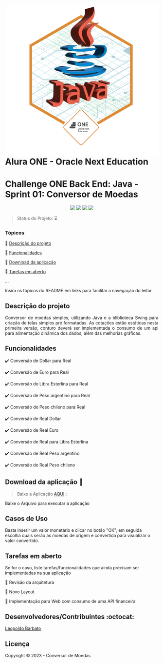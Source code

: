 <img align="right" src="https://github.com/lbarbatto/conversor-de-moedas/blob/main/source/img/lb_backend_alura_002.png">

# Alura ONE - Oracle Next Education 

<h1>Challenge ONE Back End: Java - Sprint 01: Conversor de Moedas</h1> 

<p align="center">
  <img src="https://img.shields.io/static/v1?label=JAVA&message=1.8&color=yellow&style=for-the-badge"/>
  <img src="http://img.shields.io/static/v1?label=ALURA&message=T4-BackEnd&color=darkblue&style=for-the-badge"/>
  <img src="http://img.shields.io/static/v1?label=Oracle&message=ONE&color=orange&style=for-the-badge"/>
  <img src="http://img.shields.io/static/v1?label=STATUS&message=EM%20DESENVOLVIMENTO&color=RED&style=for-the-badge"/>

</p>

> Status do Projeto: :hourglass: 

### Tópicos 

:small_blue_diamond: [Descrição do projeto](#descrição-do-projeto)

:small_blue_diamond: [Funcionalidades](#funcionalidades)

:small_blue_diamond: [Download da aplicação](#download-da-aplicação-dash)

:small_blue_diamond: [Tarefas em aberto](#tarefas-em-aberto)

... 

Insira os tópicos do README em links para facilitar a navegação do leitor

## Descrição do projeto 

<p align="justify">
  Conversor de moedas simples, utilizando Java e a bliblioteca Swing para criação de telas simples pré formatadas. As cotações estão estáticas nesta primeira versão,
  conturo deverá ser implementada o consumo de um api para alimentação dinâmica dos dados, além das melhorias gráficas.
</p>

## Funcionalidades

:heavy_check_mark: Conversão de Dollar para Real   

:heavy_check_mark: Conversão de Euro para Real  

:heavy_check_mark: Conversão de Libra Esterlina para Real  

:heavy_check_mark: Conversão de Peso argentino para Real 

:heavy_check_mark: Conversão de Peso chileno para Real  

:heavy_check_mark: Conversão de Real Dollar

:heavy_check_mark: Conversão de Real Euro

:heavy_check_mark: Conversão de Real para Libra Esterlina

:heavy_check_mark: Conversão de Real Peso argentino

:heavy_check_mark: Conversão de Real Peso chileno

## Download da aplicação :dash:

> Baixe a Aplicação [AQUI](https://github.com/lbarbatto/conversor-de-moedas/raw/main/final/lbarbatto-alura-oracle-one-conversor-v001.jar) :

Baixe o Arquivo para executar a aplicação

## Casos de Uso

Basta inserir um valor monetário e clicar no botão "OK", em seguida escolha quais serão as moedas de origem e convertida para visualizar o valor convertido.

## Tarefas em aberto

Se for o caso, liste tarefas/funcionalidades que ainda precisam ser implementadas na sua aplicação

:memo: Revisão da arquitetura 

:memo: Novo Layout

:memo: Implementação para Web com consumo de uma API financeira

## Desenvolvedores/Contribuintes :octocat:

[Leopoldo Barbato](https://www.linkedin.com/in/leopoldo-barbato)

## Licença 

Copyright :copyright: 2023 - Conversor de Moedas
